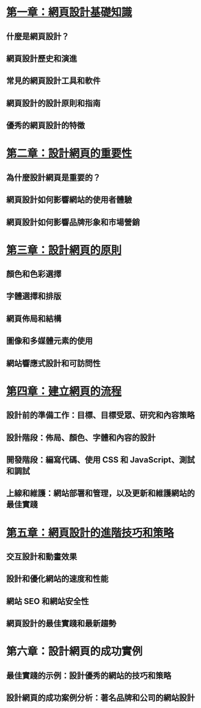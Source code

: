 # [第一章：網頁設計基礎知識](https://github.com/yc0123/wp111b/blob/main/mid/01_%20%E7%B6%B2%E9%A0%81%E8%A8%AD%E8%A8%88%E5%9F%BA%E7%A4%8E%E7%9F%A5%E8%AD%98.md)

## 什麼是網頁設計？
## 網頁設計歷史和演進
## 常見的網頁設計工具和軟件
## 網頁設計的設計原則和指南
## 優秀的網頁設計的特徵

# [第二章：設計網頁的重要性](https://github.com/yc0123/wp111b/blob/main/mid/02_%E8%A8%AD%E8%A8%88%E7%B6%B2%E9%A0%81%E7%9A%84%E9%87%8D%E8%A6%81%E6%80%A7.md)

## 為什麼設計網頁是重要的？
## 網頁設計如何影響網站的使用者體驗
## 網頁設計如何影響品牌形象和市場營銷

# [第三章：設計網頁的原則](https://github.com/yc0123/wp111b/blob/main/mid/03_%E8%A8%AD%E8%A8%88%E7%B6%B2%E9%A0%81%E7%9A%84%E5%8E%9F%E5%89%87.md)

## 顏色和色彩選擇
## 字體選擇和排版
## 網頁佈局和結構
## 圖像和多媒體元素的使用
## 網站響應式設計和可訪問性

# [第四章：建立網頁的流程](https://github.com/yc0123/wp111b/blob/main/mid/04_%E5%BB%BA%E7%AB%8B%E7%B6%B2%E9%A0%81%E7%9A%84%E6%B5%81%E7%A8%8B.md)

## 設計前的準備工作：目標、目標受眾、研究和內容策略
## 設計階段：佈局、顏色、字體和內容的設計
## 開發階段：編寫代碼、使用 CSS 和 JavaScript、測試和調試
## 上線和維護：網站部署和管理，以及更新和維護網站的最佳實踐

# [第五章：網頁設計的進階技巧和策略](https://github.com/yc0123/wp111b/blob/main/mid/05_%E7%B6%B2%E9%A0%81%E8%A8%AD%E8%A8%88%E7%9A%84%E9%80%B2%E9%9A%8E%E6%8A%80%E5%B7%A7%E5%92%8C%E7%AD%96%E7%95%A5.md)

## 交互設計和動畫效果
## 設計和優化網站的速度和性能
## 網站 SEO 和網站安全性
## 網頁設計的最佳實踐和最新趨勢

# 第六章：設計網頁的成功實例

## 最佳實踐的示例：設計優秀的網站的技巧和策略
## 設計網頁的成功案例分析：著名品牌和公司的網站設計